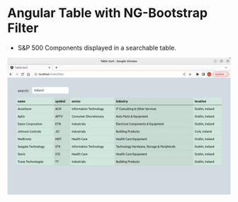 # Angular Table with NG-Bootstrap Filter
 - S&P 500 Components displayed in a searchable table.

![Angular Table Filtering Screenshot](screenshot.png)
